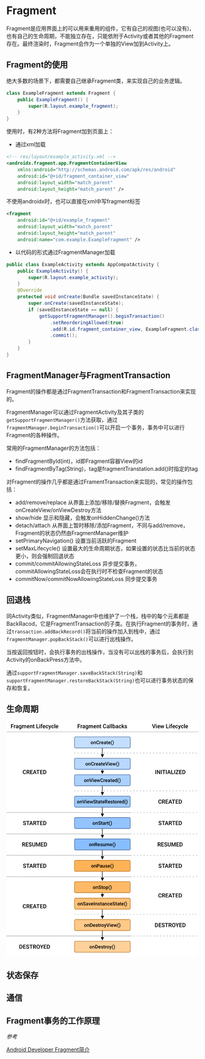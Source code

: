 # Fragment

Fragment是应用界面上的可以用来重用的组件，它有自己的视图(也可以没有)，也有自己的生命周期，不能独立存在，只能依附于Activity或者其他的Fragment存在。最终渲染时，Fragment会作为一个单独的View加到Activity上。

## Fragment的使用

绝大多数的场景下，都需要自己继承Fragment类，来实现自己的业务逻辑。

```Java
class ExampleFragment extends Fragment {
    public ExampleFragment() {
        super(R.layout.example_fragment);
    }
}
```

使用时，有2种方法将Fragment加到页面上：

- 通过xml加载   
```xml
<!-- res/layout/example_activity.xml -->
<androidx.fragment.app.FragmentContainerView
    xmlns:android="http://schemas.android.com/apk/res/android"
    android:id="@+id/fragment_container_view"
    android:layout_width="match_parent"
    android:layout_height="match_parent" />
```
不使用androidx时，也可以直接在xml中写fragment标签
```xml
<fragment
    android:id="@+id/example_fragment"
    android:layout_width="match_parent"
    android:layout_height="match_parent"
    android:name="com.example.ExampleFragment" />
```

- 以代码的形式通过FragmentManager加载   
```Java
public class ExampleActivity extends AppCompatActivity {
    public ExampleActivity() {
        super(R.layout.example_activity);
    }
    @Override
    protected void onCreate(Bundle savedInstanceState) {
        super.onCreate(savedInstanceState);
        if (savedInstanceState == null) {
            getSupportFragmentManager().beginTransaction()
                .setReorderingAllowed(true)
                .add(R.id.fragment_container_view, ExampleFragment.class, "tag_fragment_example")
                .commit();
        }
    }
}
```

## FragmentManager与FragmentTransaction

Fragment的操作都是通过FragmentTransaction和FragmentTransaction来实现的。

FragmentManager可以通过FragmentActivity及其子类的`getSupportFragmentManager()`方法获取，通过`fragmentManager.beginTransaction()`可以开启一个事务，事务中可以进行Fragment的各种操作。

常用的FragmentManager的方法包括：

-  findFragmentById(int)，id即Fragment容器View的id
-  findFragmentByTag(String)，tag是fragmentTranstation.add()时指定的tag

对Fragment的操作几乎都是通过FramentTransaction来实现的，常见的操作包括：

- add/remove/replace 从界面上添加/移除/替换Fragment，会触发onCreateView/onViewDestroy方法
- show/hide 显示和隐藏，会触发onHiddenChange()方法
- detach/attach 从界面上暂时移除/添加Fragment，不同与add/remove，Fragment的状态仍然由FragmentManager维护
- setPrimaryNavigation() 设置当前活跃的Fragment
- setMaxLifecycle() 设置最大的生命周期状态，如果设置的状态比当前的状态更小，则会强制回退状态
- commit/commitAllowingStateLoss 异步提交事务，commitAllowingStateLoss会在执行时不检查Fragment的状态
- commitNow/commitNowAllowingStateLoss 同步提交事务

## 回退栈

同Activity类似，FragmentManager中也维护了一个栈，栈中的每个元素都是BackRacod，它是FragmentTransaction的子类。在执行Fragment的事务时，通过`transaction.addBackRecord()`将当前的操作加入到栈中，通过`fragmentManager.popBackStack()`可以进行出栈操作。

当按返回按钮时，会执行事务的出栈操作，当没有可以出栈的事务后，会执行到Activity的onBackPress方法中。

通过`supportFragmentManager.saveBackStack(String)`和`supportFragmentManager.restoreBackStack(String)`也可以进行事务状态的保存和恢复。

## 生命周期

![Fragment生命周期](../../../img/fragment-view-lifecycle.png)

## 状态保存

## 通信

## Fragment事务的工作原理

*参考*

[Android Developer Fragment简介](https://developer.android.google.cn/guide/fragments?hl=zh-cn)